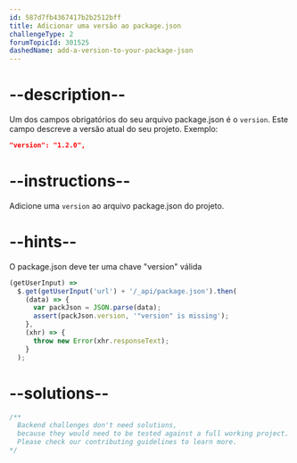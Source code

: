 ```yaml
---
id: 587d7fb4367417b2b2512bff
title: Adicionar uma versão ao package.json
challengeType: 2
forumTopicId: 301525
dashedName: add-a-version-to-your-package-json
---
```


# --description--

Um dos campos obrigatórios do seu arquivo package.json é o `version`. Este campo descreve a versão atual do seu projeto. Exemplo:

```json
"version": "1.2.0",
```

# --instructions--

Adicione uma `version` ao arquivo package.json do projeto.

# --hints--

O package.json deve ter uma chave "version" válida

```js
(getUserInput) =>
  $.get(getUserInput('url') + '/_api/package.json').then(
    (data) => {
      var packJson = JSON.parse(data);
      assert(packJson.version, '"version" is missing');
    },
    (xhr) => {
      throw new Error(xhr.responseText);
    }
  );
```

# --solutions--

```js
/**
  Backend challenges don't need solutions, 
  because they would need to be tested against a full working project. 
  Please check our contributing guidelines to learn more.
*/
```
